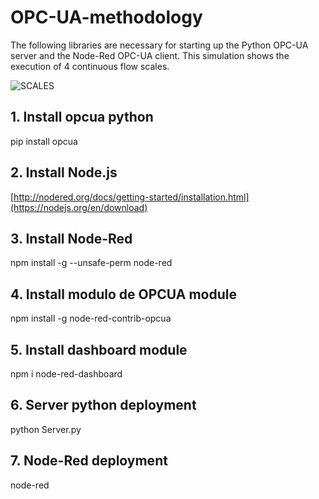 # OPC-UA-methodology
The following libraries are necessary for starting up the Python OPC-UA server and the Node-Red OPC-UA client. This simulation shows the execution of 4 continuous flow scales.

![SCALES](images/iou_equation.webp)

## 1. Install opcua python 
pip install opcua

## 2. Install Node.js
[http://nodered.org/docs/getting-started/installation.html](https://nodejs.org/en/download)

## 3. Install Node-Red
npm install -g --unsafe-perm node-red

## 4. Install modulo de OPCUA module 
npm install -g node-red-contrib-opcua

## 5. Install dashboard module
npm i node-red-dashboard

## 6. Server python deployment
python Server.py

## 7. Node-Red deployment
node-red


